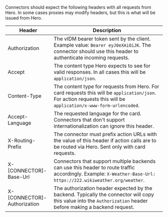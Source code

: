 Connectors should expect the following headers with all requests from Hero. In some cases proxies may modify headers, but this is what will be issued from Hero.

Header | Description 
------------ | -------------
Authorization | The vIDM bearer token sent by the client. Example value: `Bearer eyJ0eXAiOiJK`. The connector should use this header to authenticate incoming requests.
Accept | The content type Hero expects to see for valid responses. In all cases this will be `application/json`.
Content-Type | The content type for requests from Hero. For card requests this will be `application/json`. For action requests this will be `application/x-www-form-urlencoded`.
Accept-Language | The requested language for the card. Connectors that don't support internationalization can ignore this header.
X-Routing-Prefix | The connector must prefix action URLs with the value of this header if action calls are to be routed via Hero. Sent only with card requests.
X-[CONNECTOR]-Base-Url | Connectors that support multiple backends can use this header to route traffic accordingly. Example: `X-Weather-Base-Url: https://222.wikiweather.org/weather`.
X-[CONNECTOR]-Authorization | The authorization header expected by the backend. Typically the connector will copy this value into the `Authorization` header before making a backend request.